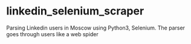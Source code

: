 # linkedin_selenium_scraper
Parsing Linkedin users in Moscow using Python3, Selenium. The parser goes through users like a web spider
